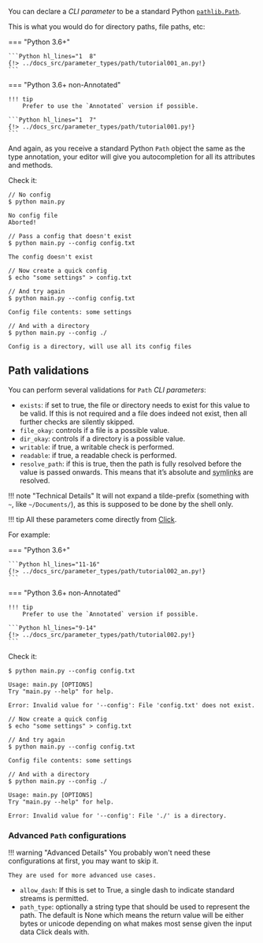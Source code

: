 You can declare a *CLI parameter* to be a standard Python <a href="https://docs.python.org/3/library/pathlib.html#basic-use" class="external-link" target="_blank">`pathlib.Path`</a>.

This is what you would do for directory paths, file paths, etc:

=== "Python 3.6+"

    ```Python hl_lines="1  8"
    {!> ../docs_src/parameter_types/path/tutorial001_an.py!}
    ```

=== "Python 3.6+ non-Annotated"

    !!! tip
        Prefer to use the `Annotated` version if possible.

    ```Python hl_lines="1  7"
    {!> ../docs_src/parameter_types/path/tutorial001.py!}
    ```

And again, as you receive a standard Python `Path` object the same as the type annotation, your editor will give you autocompletion for all its attributes and methods.

Check it:

<div class="termy">

```console
// No config
$ python main.py

No config file
Aborted!

// Pass a config that doesn't exist
$ python main.py --config config.txt

The config doesn't exist

// Now create a quick config
$ echo "some settings" > config.txt

// And try again
$ python main.py --config config.txt

Config file contents: some settings

// And with a directory
$ python main.py --config ./

Config is a directory, will use all its config files
```

</div>

## Path validations

You can perform several validations for `Path` *CLI parameters*:

* `exists`: if set to true, the file or directory needs to exist for this value to be valid. If this is not required and a file does indeed not exist, then all further checks are silently skipped.
* `file_okay`: controls if a file is a possible value.
* `dir_okay`: controls if a directory is a possible value.
* `writable`: if true, a writable check is performed.
* `readable`: if true, a readable check is performed.
* `resolve_path`: if this is true, then the path is fully resolved before the value is passed onwards. This means that it’s absolute and <abbr title="symbolic links, also known as shortcuts. Links in a file system that point to other location. For example, some applications when installed create symlinks in the desktop to launch them.">symlinks</abbr> are resolved.

!!! note "Technical Details"
    It will not expand a tilde-prefix (something with `~`, like `~/Documents/`), as this is supposed to be done by the shell only.

!!! tip
    All these parameters come directly from <a href="https://click.palletsprojects.com/en/7.x/parameters/#parameter-types" class="external-link" target="_blank">Click</a>.

For example:

=== "Python 3.6+"

    ```Python hl_lines="11-16"
    {!> ../docs_src/parameter_types/path/tutorial002_an.py!}
    ```

=== "Python 3.6+ non-Annotated"

    !!! tip
        Prefer to use the `Annotated` version if possible.

    ```Python hl_lines="9-14"
    {!> ../docs_src/parameter_types/path/tutorial002.py!}
    ```

Check it:

<div class="termy">

```console
$ python main.py --config config.txt

Usage: main.py [OPTIONS]
Try "main.py --help" for help.

Error: Invalid value for '--config': File 'config.txt' does not exist.

// Now create a quick config
$ echo "some settings" > config.txt

// And try again
$ python main.py --config config.txt

Config file contents: some settings

// And with a directory
$ python main.py --config ./

Usage: main.py [OPTIONS]
Try "main.py --help" for help.

Error: Invalid value for '--config': File './' is a directory.
```

</div>

### Advanced `Path` configurations

!!! warning "Advanced Details"
    You probably won't need these configurations at first, you may want to skip it.

    They are used for more advanced use cases.

* `allow_dash`: If this is set to True, a single dash to indicate standard streams is permitted.
* `path_type`: optionally a string type that should be used to represent the path. The default is None which means the return value will be either bytes or unicode depending on what makes most sense given the input data Click deals with.
